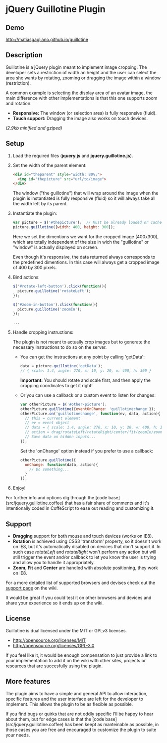 jQuery Guillotine Plugin
========================

Demo
----
<http://matiasgagliano.github.io/guillotine>


Description
-----------
Guillotine is a jQuery plugin meant to implement image cropping.
The developer sets a restriction of width an height and the user can
select the area she wants by rotating, zooming or dragging the image within
a window (restriction).

A common example is selecting the display area of an avatar image, the main
difference with other implementations is that this one supports zoom and rotation.

* **Responsive:** The window (or selection area) is fully responsive (fluid).
* **Touch support:** Dragging the image also works on touch devices.

*(2.9kb minified and gziped)*


Setup
-----
1.  Load the required files (**jquery.js** and **jquery.guillotine.js**).

2.  Set the width of the parent element:
    ```html
    <div id="theparent" style="width: 80%;">
      <img id="thepicture" src="url/to/image">
    </div>
    ```

    The window ("the guillotine") that will wrap around the image when the
    plugin is instantiated is fully responsive (fluid) so it will always take
    all the width left by its parent.

3.  Instantiate the plugin:
    ```javascript
    var picture = $('#thepicture');  // Must be already loaded or cached!
    picture.guillotine({width: 400, height: 300});
    ```

    Here we set the dimentions we want for the cropped image (400x300), which
    are totally independent of the size in wich the "guillotine" or "window"
    is actually displayed on screen.

    Even though it's responsive, the data returned always corresponds to the
    predefined dimentions. In this case will always get a cropped image of
    400 by 300 pixels.

4.  Bind actions:
    ```javascript
    $('#rotate-left-button').click(function(){
      picture.guillotine('rotateLeft');
    });

    $('#zoom-in-button').click(function(){
      picture.guillotine('zoomIn');
    });

    ...
    ```

5.  Handle cropping instructions:

    The plugin is not meant to actually crop images but to generate the
    necessary instructions to do so on the server.

    *   You can get the instructions at any point by calling 'getData':
        ```javascript
        data = picture.guillotine('getData');
        // { scale: 1.4, angle: 270, x: 10, y: 20, w: 400, h: 300 }
        ```

        **Important:** You should rotate and scale first, and then apply
        the cropping coordinates to get it right!

    *   Or you can use a callback or a custom event to listen for changes:
        ```javascript
        var otherPicture = $('#other-picture');
        otherPicture.guillotine({eventOnChange: 'guillotinechange'});
        otherPicture.on('guillotinechange', function(ev, data, action){
          // this = current element
          // ev = event object
          // data = { scale: 1.4, angle: 270, x: 10, y: 20, w: 400, h: 300 }
          // action = drag/rotateLeft/rotateRight/center/fit/zoomIn/zoomOut
          // Save data on hidden inputs...
        });
        ```

        Set the 'onChange' option instead if you prefer to use a callback:
        ```javascript
        otherPicture.guillotine({
          onChange: function(data, action){
            // Do something...
          }
        });
        ```

6.  Enjoy!


For further info and options dig through the [code base] (src/jquery.guillotine.coffee)
that has a fair share of comments and it's intentionally coded in CoffeScript
to ease out reading and customizing it.


Support
-------
* **Dragging** support for both mouse and touch devices (works on IE8).
* **Rotation** is achieved using CSS3 'transform' property, so it doesn't work
  on IE8, but it's automatically disabled on devices that don't support it.
  In such case *rotateLeft* and *rotateRight* won't perform any action but will
  still trigger the event and/or callback to let you know the user is trying and
  allow you to handle it appropriately.
* **Zoom**, **Fit** and **Center** are handled with absolute positioning,
  they work on IE8.

For a more detailed list of supported browsers and devises check out the
[support page](//github.com/matiasgagliano/guillotine/wiki/Support) on the wiki.

It would be great if you could test it on other browsers and devices and share
your experience so it ends up on the wiki.


License
-------
Guillotine is dual licensed under the MIT or GPLv3 licenses.
* <http://opensource.org/licenses/MIT>
* <http://opensource.org/licenses/GPL-3.0>

If you feel like it, it would be enough compensation to just provide a link to
your implementation to add it on the wiki with other sites, projects or
resources that are succesfully using the plugin.


More features
-------------
The plugin aims to have a simple and general API to allow interaction, specific
features and the user interface are left for the developer to implement.
This allows the plugin to be as flexible as possible.

If you find bugs or quirks that are not oddly specific I'll be happy to hear
about them, but for edge cases is that the [code base] (src/jquery.guillotine.coffee)
has been keept as manteinable as possible, in those cases you are free and
encouraged to customize the plugin to suite your needs.
